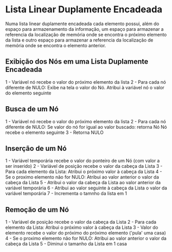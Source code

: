 # Lista Linear Duplamente Encadeada

Numa lista linear duplamente encadeada cada elemento possui, além do espaço para armazenamento da informação, um espaço para armazenar a referencia da localização de memória onde se encontra o próximo elemento da lista e outro espaço para armazenar a referencia da localização de memória onde se encontra o elemento anterior.

## Exibição dos Nós em uma Lista Duplamente Encadeada

1 - Variável nó recebe o valor do próximo elemento da lista
2 - Para cada nó diferente de NULO:
        Exibe na tela o valor do Nó.
        Atribui à variável nó o valor do elemento seguinte

## Busca de um Nó

1 - Variável nó recebe o valor do próximo elemento da lista
2 - Para cada nó diferente de NULO:
        Se valor do nó for igual ao valor buscado:
            retorna Nó
        Nó recebe o elemento seguinte
3 - Retorna NULO

## Inserção de um Nó

1 - Variável temporária recebe o valor do ponteiro de um Nó (com valor a ser inserido)
2 - Variável de posição recebe o valor da cabeça da Lista
3 - Para cada elemento da Lista:
        Atribui o próximo valor à cabeça da Lista
4 - Se o proximo elemento não for NULO:
        Atribui ao valor anterior o valor da cabeça da Lista
5 - Atribui o valor da cabeça da Lista ao valor anterior da variável temporária
6 - Atribui ao valor seguinte à cabeça da Lista o valor da variável temporária
7 - Incrementa o tamnho da lista em 1

## Remoção de um Nó

1 - Variável de posição recebe o valor da cabeça da Lista
2 - Para cada elemento da Lista:
        Atribui o próximo valor à cabeça da Lista
3 - Valor do elemento recebe o valor do próximo do próximo elemento ('pula' uma casa)
4 - Se o proximo elemento não for NULO:
        Atribui ao valor anterior o valor da cabeça da Lista
5 - Diminui o tamanho da Lista em 1 casa